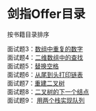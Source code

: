 # 剑指Offer目录
按书籍目录排序  

面试题3：[数组中重复的数字](https://github.com/ChaoMneg/Offer-python3/blob/master/%E6%95%B0%E7%BB%84/Array_duplicate_numbers.py)  
面试题4：[二维数组中的查找](https://github.com/ChaoMneg/Offer-python3/blob/master/%E6%95%B0%E7%BB%84/Array_2D_search.py)  
面试题5：[替换空格](https://github.com/ChaoMneg/Offer-python3/blob/master/%E5%AD%97%E7%AC%A6%E4%B8%B2/String_R_Null.py)  
面试题6：[从尾到头打印链表](https://github.com/ChaoMneg/Offer-python3/blob/master/%E9%93%BE%E8%A1%A8/List_print.py)  
面试题7：[重建二叉树](https://github.com/ChaoMneg/Offer-python3/blob/master/%E4%BA%8C%E5%8F%89%E6%A0%91/Tree_ReConstructBinary.py)  
面试题8：[二叉树的下一个结点](https://github.com/ChaoMneg/Offer-python3/blob/master/%E4%BA%8C%E5%8F%89%E6%A0%91/Tree_GetNext.py)  
面试题9： [用两个栈实现队列](https://github.com/ChaoMneg/Offer-python3/blob/master/%E6%A0%88%E5%92%8C%E9%98%9F%E5%88%97/Stack2Queue.py)  

